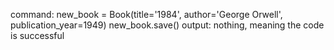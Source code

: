 command:
new_book = Book(title='1984', author='George Orwell', publication_year=1949)
new_book.save()
output:
nothing, meaning the code is successful